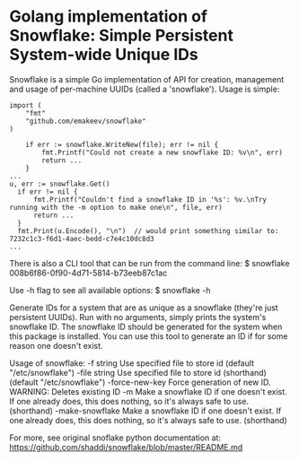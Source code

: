 # Golang implementation of  Snowflake: Simple Persistent System-wide Unique IDs

Snowflake is a simple Go implementation of API for creation, management and usage of per-machine UUIDs (called a 'snowflake'). Usage is simple:

    import (
        "fmt"
        "github.com/emakeev/snowflake"
    )
    
		if err := snowflake.WriteNew(file); err != nil {
			fmt.Printf("Could not create a new snowflake ID: %v\n", err)
			return ...
		}
    ...
    u, err := snowflake.Get()
	  if err != nil {
		  fmt.Printf("Couldn't find a snowflake ID in '%s': %v.\nTry running with the -m option to make one\n", file, err)
		  return ...
	  }
	  fmt.Print(u.Encode(), "\n")  // would print something similar to: 7232c1c3-f6d1-4aec-bedd-c7e4c10dc8d3
    ...
    
There is also a CLI tool that can be run from the command line:
$ snowflake
008b6f86-0f90-4d71-5814-b73eeb87c1ac

Use -h flag to see all available options:
$ snowflake -h

Generate IDs for a system that are as unique as a snowflake (they're just persistent UUIDs).
Run with no arguments, simply prints the system's snowflake ID.
The snowflake ID should be generated for the system when this package is installed.
You can use this tool to generate an ID if for some reason one doesn't exist.

Usage of snowflake:
  -f string
    	Use specified file to store id (default "/etc/snowflake")
  -file string
    	Use specified file to store id (shorthand) (default "/etc/snowflake")
  -force-new-key
    	Force generation of new ID. WARNING: Deletes existing ID
  -m	Make a snowflake ID if one doesn't exist. If one already does, this does nothing, so it's always safe to use. (shorthand)
  -make-snowflake
    	Make a snowflake ID if one doesn't exist. If one already does, this does nothing, so it's always safe to use. (shorthand)
 
 
For more, see original snoflake python documentation at: https://github.com/shaddi/snowflake/blob/master/README.md
